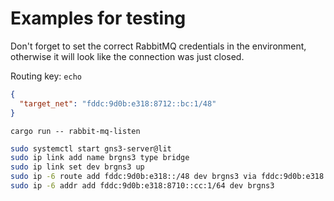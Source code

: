 # Examples for testing

Don't forget to set the correct RabbitMQ credentials in the environment, otherwise it will look like the
connection was just closed.

Routing key: `echo`

```json
{
  "target_net": "fddc:9d0b:e318:8712::bc:1/48"
}
```

`cargo run -- rabbit-mq-listen`

```bash
sudo systemctl start gns3-server@lit
sudo ip link add name brgns3 type bridge
sudo ip link set dev brgns3 up
sudo ip -6 route add fddc:9d0b:e318::/48 dev brgns3 via fddc:9d0b:e318:8710::bb:1 metric 3
sudo ip -6 addr add fddc:9d0b:e318:8710::cc:1/64 dev brgns3
```
